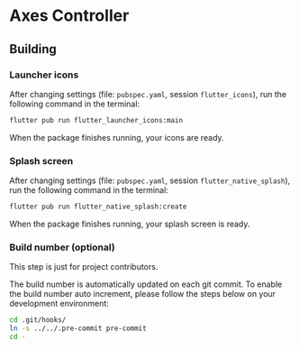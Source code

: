 # Axes Controller

## Building

### Launcher icons

After changing settings (file: `pubspec.yaml`, session `flutter_icons`), run the following command in the terminal:

``` sh
flutter pub run flutter_launcher_icons:main
```

When the package finishes running, your icons are ready.

### Splash screen

After changing settings (file: `pubspec.yaml`, session `flutter_native_splash`), run the following command in the terminal:

``` sh
flutter pub run flutter_native_splash:create
```

When the package finishes running, your splash screen is ready.

### Build number (optional)

This step is just for project contributors.

The build number is automatically updated on each git commit.
To enable the build number auto increment, please follow the steps below on your development environment:

``` sh
cd .git/hooks/
ln -s ../../.pre-commit pre-commit
cd -
```
